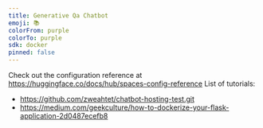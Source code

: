 ```yaml
---
title: Generative Qa Chatbot
emoji: 📚
colorFrom: purple
colorTo: purple
sdk: docker
pinned: false
---
```


Check out the configuration reference at https://huggingface.co/docs/hub/spaces-config-reference
List of tutorials:
- https://github.com/zweahtet/chatbot-hosting-test.git
- https://medium.com/geekculture/how-to-dockerize-your-flask-application-2d0487ecefb8
